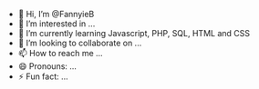 - 👋 Hi, I’m @FannyieB
- 👀 I’m interested in ...
- 🌱 I’m currently learning Javascript, PHP, SQL, HTML and CSS
- 💞️ I’m looking to collaborate on ...
- 📫 How to reach me ...
- 😄 Pronouns: ...
- ⚡ Fun fact: ...

<!---
FannyieB/FannyieB is a ✨ special ✨ repository because its `README.md` (this file) appears on your GitHub profile.
You can click the Preview link to take a look at your changes.
--->
